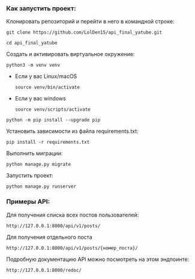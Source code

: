 ### Как запустить проект:

Клонировать репозиторий и перейти в него в командной строке:

```
git clone https://github.com/LolDen15/api_final_yatube.git
```

```
cd api_final_yatube
```

Cоздать и активировать виртуальное окружение:

```
python3 -m venv venv
```

* Если у вас Linux/macOS

    ```
    source venv/bin/activate
    ```

* Если у вас windows

    ```
    source venv/scripts/activate
    ```

```
python -m pip install --upgrade pip
```

Установить зависимости из файла requirements.txt:

```
pip install -r requirements.txt
```

Выполнить миграции:

```
python manage.py migrate
```

Запустить проект:

```
python manage.py runserver
```



### Примеры API:

Для получения списка всех постов пользователей:

```
http://127.0.0.1:8000/api/v1/posts/
```

Для получения отдельного поста

```
http://127.0.0.1:8000/api/v1/posts/{номер_поста}/
```

Подробную документацию API можно посмотреть на этом эндпоинте:
```
http://127.0.0.1:8000/redoc/
```